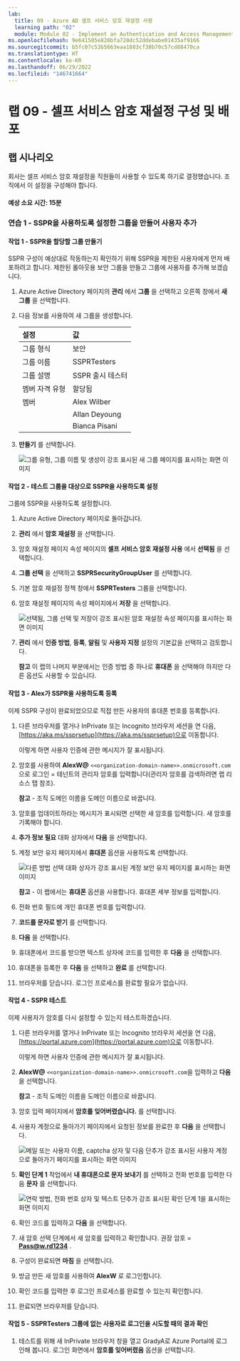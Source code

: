 ```yaml
---
lab:
  title: 09 - Azure AD 셀프 서비스 암호 재설정 사용
  learning path: "02"
  module: Module 02 - Implement an Authentication and Access Management Solution
ms.openlocfilehash: 9e641505e826bfa720dc52ddebabe01435af9166
ms.sourcegitcommit: b5fc07c53b5663eaa1883cf38b70c57cd88470ca
ms.translationtype: HT
ms.contentlocale: ko-KR
ms.lasthandoff: 06/29/2022
ms.locfileid: "146741664"
---
```

# <a name="lab-09---configure-and-deploy-self-service-password-reset"></a>랩 09 - 셀프 서비스 암호 재설정 구성 및 배포
## <a name="lab-scenario"></a>랩 시나리오

회사는 셀프 서비스 암호 재설정을 직원들이 사용할 수 있도록 하기로 결정했습니다. 조직에서 이 설정을 구성해야 합니다.

#### <a name="estimated-time-15-minutes"></a>예상 소요 시간: 15분

### <a name="exercise-1---create-a-group-with-sspr-enabled-and-add-users-to-it"></a>연습 1 - SSPR을 사용하도록 설정한 그룹을 만들어 사용자 추가

#### <a name="task-1---create-a-group-to-assign-sspr-to"></a>작업 1 - SSPR을 할당할 그룹 만들기

SSPR 구성이 예상대로 작동하는지 확인하기 위해 SSPR을 제한된 사용자에게 먼저 배포하려고 합니다. 제한된 롤아웃용 보안 그룹을 만들고 그룹에 사용자를 추가해 보겠습니다.

1. Azure Active Directory 페이지의 **관리** 에서 **그룹** 을 선택하고 오른쪽 창에서 **새 그룹** 을 선택합니다.

2. 다음 정보를 사용하여 새 그룹을 생성합니다.

    | **설정**| **값**|
    | :--- | :--- |
    | 그룹 형식| 보안|
    | 그룹 이름| SSPRTesters|
    | 그룹 설명| SSPR 출시 테스터|
    | 멤버 자격 유형| 할당됨|
    | 멤버| Alex Wilber |
    | |  Allan Deyoung |
    | | Bianca Pisani |
  
    
3. **만들기** 를 선택합니다.

    ![그룹 유형, 그룹 이름 및 생성이 강조 표시된 새 그룹 페이지를 표시하는 화면 이미지](./media/lp2-mod2-create-sspr-security-group.png)

#### <a name="task-2---enable-sspr-for-you-test-group"></a>작업 2 - 테스트 그룹을 대상으로 SSPR을 사용하도록 설정

그룹에 SSPR을 사용하도록 설정합니다.

1. Azure Active Directory 페이지로 돌아갑니다.

2. **관리** 에서 **암호 재설정** 을 선택합니다.

3. 암호 재설정 페이지 속성 페이지의 **셀프 서비스 암호 재설정 사용** 에서 **선택됨** 을 선택합니다.

4. **그룹 선택** 을 선택하고 **SSPRSecurityGroupUser** 를 선택합니다.

5. 기본 암호 재설정 정책 창에서 **SSPRTesters** 그룹을 선택합니다.

6. 암호 재설정 페이지의 속성 페이지에서 **저장** 을 선택합니다.

    ![선택됨, 그룹 선택 및 저장이 강조 표시된 암호 재설정 속성 페이지를 표시하는 화면 이미지](./media/lp2-mod2-enable-password-reset-for-selected-group.png)

7. **관리** 에서 **인증 방법**, **등록**, **알림** 및 **사용자 지정** 설정의 기본값을 선택하고 검토합니다.

    **참고** 이 랩의 나머지 부분에서는 인증 방법 중 하나로 **휴대폰** 을 선택해야 하지만 다른 옵션도 사용할 수 있습니다.

#### <a name="taks-3---register-for-sspr-with-alex"></a>작업 3 - Alex가 SSPR을 사용하도록 등록

이제 SSPR 구성이 완료되었으므로 직접 만든 사용자의 휴대폰 번호를 등록합니다.

1. 다른 브라우저를 열거나 InPrivate 또는 Incognito 브라우저 세션을 연 다음, [https://aka.ms/ssprsetup](https://aka.ms/ssprsetup)으로 이동합니다.

    이렇게 하면 사용자 인증에 관한 메시지가 잘 표시됩니다.

2. 암호를 사용하여 **AlexW@** `<<organization-domain-name>>.onmicrosoft.com`으로 로그인 = 테넌트의 관리자 암호를 입력합니다(관리자 암호를 검색하려면 랩 리소스 탭 참조).

    **참고** - 조직 도메인 이름을 도메인 이름으로 바꿉니다.

3. 암호를 업데이트하라는 메시지가 표시되면 선택한 새 암호를 입력합니다. 새 암호를 기록해야 합니다.

4. **추가 정보 필요** 대화 상자에서 **다음** 을 선택합니다.

5. 계정 보안 유지 페이지에서 **휴대폰** 옵션을 사용하도록 선택합니다.

    ![다른 방법 선택 대화 상자가 강조 표시된 계정 보안 유지 페이지를 표시하는 화면 이미지](./media/lp2-mod2-keep-your-account-secure-page.png)

    **참고** - 이 랩에서는 **휴대폰** 옵션을 사용합니다. 휴대폰 세부 정보를 입력합니다.

6. 전화 번호 필드에 개인 휴대폰 번호를 입력합니다.
7. **코드를 문자로 받기** 를 선택합니다.
8. **다음** 을 선택합니다.

9. 휴대폰에서 코드를 받으면 텍스트 상자에 코드를 입력한 후 **다음** 을 선택합니다.

10. 휴대폰을 등록한 후 **다음** 을 선택하고 **완료** 를 선택합니다.

11. 브라우저를 닫습니다. 로그인 프로세스를 완료할 필요가 없습니다.

#### <a name="task-4---test-sspr"></a>작업 4 - SSPR 테스트

이제 사용자가 암호를 다시 설정할 수 있는지 테스트하겠습니다.

1. 다른 브라우저를 열거나 InPrivate 또는 Incognito 브라우저 세션을 연 다음, [https://portal.azure.com](https://portal.azure.com)으로 이동합니다.

    이렇게 하면 사용자 인증에 관한 메시지가 잘 표시됩니다.

2. **AlexW@** `<<organization-domain-name>>.onmicrosoft.com`을 입력하고 **다음** 을 선택합니다.

    **참고** - 조직 도메인 이름을 도메인 이름으로 바꿉니다.

3. 암호 입력 페이지에서 **암호를 잊어버렸습니다.** 를 선택합니다.

4. 사용자 계정으로 돌아가기 페이지에서 요청된 정보를 완료한 후 **다음** 을 선택합니다.

    ![메일 또는 사용자 이름, captcha 상자 및 다음 단추가 강조 표시된 사용자 계정으로 돌아가기 페이지를 표시하는 화면 이미지](./media/lp2-mod2-get-back-into-your-account-page.png)

5. **확인 단계 1** 작업에서 **내 휴대폰으로 문자 보내기** 를 선택하고 전화 번호를 입력한 다음 **문자** 를 선택합니다.

    ![연락 방법, 전화 번호 상자 및 텍스트 단추가 강조 표시된 확인 단계 1을 표시하는 화면 이미지](./media/lp2-mod2-sspr-verification-step-1.png)

6. 확인 코드를 입력하고 **다음** 을 선택합니다.

7. 새 암호 선택 단계에서 새 암호를 입력하고 확인합니다.  권장 암호 = **Pass@w.rd1234** .

8. 구성이 완료되면 **마침** 을 선택합니다.

9. 방금 만든 새 암호를 사용하여 **AlexW** 로 로그인합니다.

10. 확인 코드를 입력한 후 로그인 프로세스를 완료할 수 있는지 확인합니다.

11. 완료되면 브라우저를 닫습니다.

#### <a name="task-5---what-happens-if-you-try-a-user-not-in-ssprtesters-group"></a>작업 5 - SSPRTesters 그룹에 없는 사용자로 로그인을 시도할 때의 결과 확인

1. 테스트를 위해 새 InPrivate 브라우저 창을 열고 GradyA로 Azure Portal에 로그인해 봅니다. 로그인 화면에서 **암호를 잊어버렸음** 옵션을 선택합니다.
